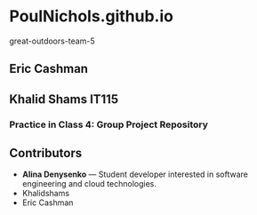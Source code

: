 # PoulNichols.github.io
 great-outdoors-team-5
## Eric Cashman
## Khalid Shams IT115
### Practice in Class 4: Group Project Repository

## Contributors

- **Alina Denysenko** — Student developer interested in software engineering and cloud technologies.
- Khalidshams
- Eric Cashman
